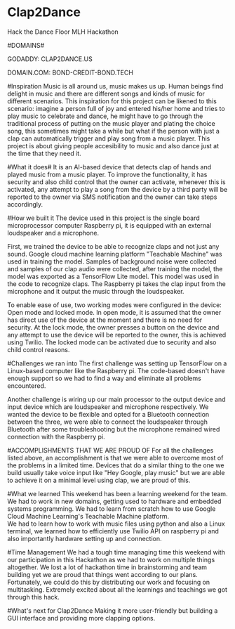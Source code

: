 # Clap2Dance
Hack the Dance Floor MLH Hackathon

#DOMAINS#

GODADDY: CLAP2DANCE.US

DOMAIN.COM: BOND-CREDIT-BOND.TECH

#Inspiration
Music is all around us, music makes us up. Human beings find delight in music and there are different songs and kinds of music for different scenarios. This inspiration for this project can be likened to this scenario: imagine a person full of joy and entered his/her home and tries to play music to celebrate and dance, he might have to go through the traditional process of putting on the music player and plating the choice song, this sometimes might take a while but what if the person with just a clap can automatically trigger and play song from a music player. This project is about giving people accesibility to music and also dance just at the time that they need it.

#What it does#
It is an AI-based device that detects clap of hands and played music from a music player. To improve the functionality, it has security and also child control that the owner can activate, whenever this is activated, any attempt to play a song from the device by a third party will be reported to the owner via SMS notification and the owner can take steps accordingly.

#How we built it
The device used in this project is the single board microprocessor computer Raspberry pi, it is equipped with an external loudspeaker and a microphone.
 
First, we trained the device to be able to recognize claps and not just any sound. Google cloud machine learning platform "Teachable Machine" was used in training the model. Samples of background noise were collected and samples of our clap audio were collected, after training the model, the model was exported as a TensorFlow Lite model. This model was used in the code to recognize claps. The Raspberry pi takes the clap input from the microphone and it output the music through the loudspeaker.

To enable ease of use, two working modes were configured in the device: Open mode and locked mode.  In open mode, it is assumed that the owner has direct use of the device at the moment and there is no need for security. At the lock mode, the owner presses a button on the device and any attempt to use the device will be reported to the owner, this is achieved using Twilio. The locked mode can be activated due to security and also child control reasons. 

#Challenges we ran into
The first challenge was setting up TensorFlow on a Linux-based computer like the Raspberry pi. The code-based doesn't have enough support so we had to find a way and eliminate all problems encountered. 

Another challenge is wiring up our main processor to the output device and input device which are loudspeaker and microphone respectively. We wanted the device to be flexible and opted for a Bluetooth connection between the three, we were able to connect the loudspeaker through Bluetooth after some troubleshooting but the microphone remained wired connection with the Raspberry pi.

#ACCOMPLISHMENTS THAT WE ARE PROUD OF
For all the challenges listed above, an accomplishment is that we were able to overcome most of the problems in a limited time. Devices that do a similar thing to the one we build usually take voice input like "Hey Google, play music" but we are able to achieve it on a minimal level using clap, we are proud of this.

#What we learned
This weekend has been a learning weekend for the team. We had to work in new domains, getting used to hardware and embedded systems programming. We had to learn from scratch how to use Google Cloud Machine Learning's Teachable Machine platform.  
We had to learn how to work with music files using python and also a Linux terminal, we learned how to efficiently use Twilio API on raspberry pi and also importantly hardware setting up and connection.

#Time Management
We had a tough time managing time this weekend with our participation in this Hackathon as we had to work on multiple things altogether. We lost a lot of hackathon time in brainstorming and team building yet we are proud that things went according to our plans. Fortunately, we could do this by distributing our work and focusing on multitasking. Extremely excited about all the learnings and teachings we got through this hack.

#What's next for Clap2Dance
Making it more user-friendly but building a GUI interface and providing more clapping options.
